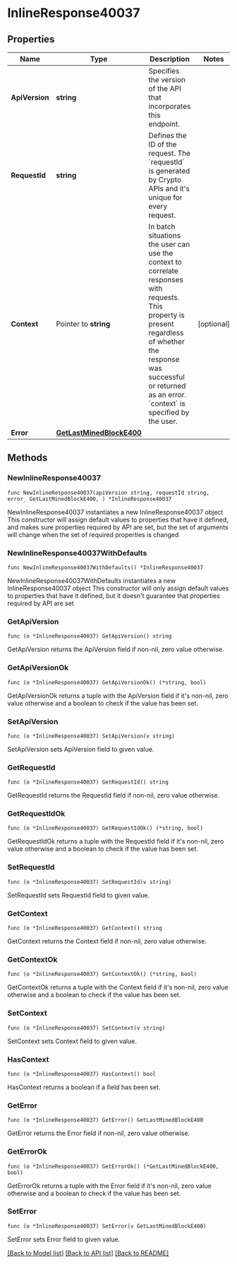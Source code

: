 # InlineResponse40037

## Properties

Name | Type | Description | Notes
------------ | ------------- | ------------- | -------------
**ApiVersion** | **string** | Specifies the version of the API that incorporates this endpoint. | 
**RequestId** | **string** | Defines the ID of the request. The &#x60;requestId&#x60; is generated by Crypto APIs and it&#39;s unique for every request. | 
**Context** | Pointer to **string** | In batch situations the user can use the context to correlate responses with requests. This property is present regardless of whether the response was successful or returned as an error. &#x60;context&#x60; is specified by the user. | [optional] 
**Error** | [**GetLastMinedBlockE400**](GetLastMinedBlockE400.md) |  | 

## Methods

### NewInlineResponse40037

`func NewInlineResponse40037(apiVersion string, requestId string, error_ GetLastMinedBlockE400, ) *InlineResponse40037`

NewInlineResponse40037 instantiates a new InlineResponse40037 object
This constructor will assign default values to properties that have it defined,
and makes sure properties required by API are set, but the set of arguments
will change when the set of required properties is changed

### NewInlineResponse40037WithDefaults

`func NewInlineResponse40037WithDefaults() *InlineResponse40037`

NewInlineResponse40037WithDefaults instantiates a new InlineResponse40037 object
This constructor will only assign default values to properties that have it defined,
but it doesn't guarantee that properties required by API are set

### GetApiVersion

`func (o *InlineResponse40037) GetApiVersion() string`

GetApiVersion returns the ApiVersion field if non-nil, zero value otherwise.

### GetApiVersionOk

`func (o *InlineResponse40037) GetApiVersionOk() (*string, bool)`

GetApiVersionOk returns a tuple with the ApiVersion field if it's non-nil, zero value otherwise
and a boolean to check if the value has been set.

### SetApiVersion

`func (o *InlineResponse40037) SetApiVersion(v string)`

SetApiVersion sets ApiVersion field to given value.


### GetRequestId

`func (o *InlineResponse40037) GetRequestId() string`

GetRequestId returns the RequestId field if non-nil, zero value otherwise.

### GetRequestIdOk

`func (o *InlineResponse40037) GetRequestIdOk() (*string, bool)`

GetRequestIdOk returns a tuple with the RequestId field if it's non-nil, zero value otherwise
and a boolean to check if the value has been set.

### SetRequestId

`func (o *InlineResponse40037) SetRequestId(v string)`

SetRequestId sets RequestId field to given value.


### GetContext

`func (o *InlineResponse40037) GetContext() string`

GetContext returns the Context field if non-nil, zero value otherwise.

### GetContextOk

`func (o *InlineResponse40037) GetContextOk() (*string, bool)`

GetContextOk returns a tuple with the Context field if it's non-nil, zero value otherwise
and a boolean to check if the value has been set.

### SetContext

`func (o *InlineResponse40037) SetContext(v string)`

SetContext sets Context field to given value.

### HasContext

`func (o *InlineResponse40037) HasContext() bool`

HasContext returns a boolean if a field has been set.

### GetError

`func (o *InlineResponse40037) GetError() GetLastMinedBlockE400`

GetError returns the Error field if non-nil, zero value otherwise.

### GetErrorOk

`func (o *InlineResponse40037) GetErrorOk() (*GetLastMinedBlockE400, bool)`

GetErrorOk returns a tuple with the Error field if it's non-nil, zero value otherwise
and a boolean to check if the value has been set.

### SetError

`func (o *InlineResponse40037) SetError(v GetLastMinedBlockE400)`

SetError sets Error field to given value.



[[Back to Model list]](../README.md#documentation-for-models) [[Back to API list]](../README.md#documentation-for-api-endpoints) [[Back to README]](../README.md)


